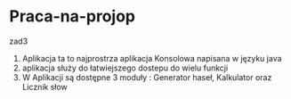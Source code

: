 # Praca-na-projop
zad3


1. Aplikacja ta to najprostrza aplikacja Konsolowa napisana w języku java
2. aplikacja służy do łatwiejszego dostepu do wielu funkcji
3. W Aplikacji są dostępne 3 moduły : Generator haseł, Kalkulator oraz Licznik słow
 

